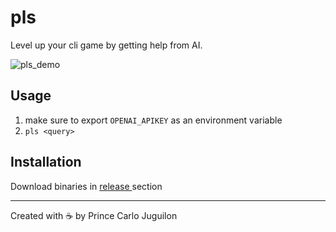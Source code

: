 # pls

Level up your cli game by getting help from AI.

![pls_demo](https://user-images.githubusercontent.com/47204120/223717203-3400adfb-9b41-4a24-bd36-cc6a5c780c83.gif)

## Usage

1. make sure to export `OPENAI_APIKEY` as an environment variable
2. `pls <query>`

## Installation

Download binaries in [release ](https://github.com/princejoogie/pls/releases) section

---

Created with ☕ by Prince Carlo Juguilon
